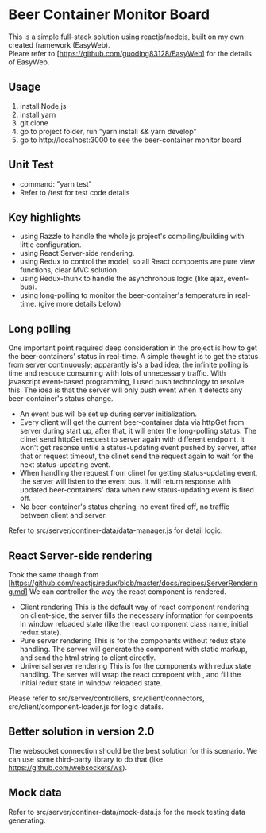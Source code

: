 Beer Container Monitor Board
============================

This is a simple full-stack solution using reactjs/nodejs, built on my own created framework (EasyWeb).  
Pleare refer to [https://github.com/guoding83128/EasyWeb] for the details of EasyWeb.  

## Usage
1. install Node.js
2. install yarn
3. git clone 
4. go to project folder, run "yarn install && yarn develop"
5. go to http://localhost:3000 to see the beer-container monitor board 

## Unit Test
 * command: "yarn test"
 * Refer to <rootDir>/test for test code details

## Key highlights
* using Razzle to handle the whole js project's compiling/building with little configuration.
* using React Server-side rendering.
* using Redux to control the model, so all React compoents are pure view functions, clear MVC solution.
* using Redux-thunk to handle the asynchronous logic (like ajax, event-bus).
* using long-polling to monitor the beer-container's temperature in real-time. (give more details below)

## Long polling
One important point required deep consideration in the project is how to get the beer-containers' status in real-time. A simple thought is to get the status from server continuously; apparantly is's a bad idea, the infinite polling is time and resouce consuming with lots of unnecessary traffic.
With javascript event-based programming, I used push technology to resolve this. The idea is that the server will only push event when it detects any beer-container's status change.
* An event bus will be set up during server initialization.
* Every client will get the current beer-container data via httpGet from server during start up, after that, it will enter the long-polling status. The clinet send httpGet request to server again with different endpoint. It won't get resonse untile a status-updating event pushed by server, after that or request timeout, the clinet send the request again to wait for the next status-updating event.
* When handling the request from clinet for getting status-updating event, the server will listen to the event bus. It will return response with updated beer-containers' data when new status-updating event is fired off. 
* No beer-container's status chaning, no event fired off, no traffic between client and server.

Refer to src/server/continer-data/data-manager.js for detail logic.

## React Server-side rendering
Took the same though from [https://github.com/reactjs/redux/blob/master/docs/recipes/ServerRendering.md]
We can controller the way the react component is rendered. 
* Client rendering
  This is the default way of react component rendering on client-side, the server fills the necessary information for compoents in window reloaded state (like the react component class name, initial redux state). 
* Pure server rendering
  This is for the components without redux state handling. The server will generate the component with static markup, and send the html string to client directly. 
* Universal server rendering
  This is for the components with redux state handling. The server will wrap the react compoent with <Provider>, and fill the initial redux state in window reloaded state.

Please refer to src/server/controllers, src/client/connectors, src/client/component-loader.js for logic details.

## Better solution in version 2.0
The websocket connection should be the best solution for this scenario. We can use some third-party library to do that (like https://github.com/websockets/ws). 

## Mock data 
Refer to src/server/continer-data/mock-data.js for the mock testing data generating. 
